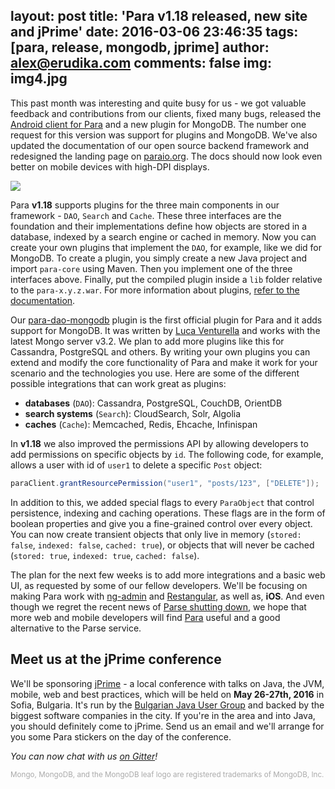 layout: post
title: 'Para v1.18 released, new site and jPrime'
date: 2016-03-06 23:46:35
tags: [para, release, mongodb, jprime]
author: alex@erudika.com
comments: false
img: img4.jpg
---


This past month was interesting and quite busy for us - we got valuable feedback and contributions from our clients,
fixed many bugs, released the [Android client for Para](https://github.com/Erudika/para-client-android) and a new
plugin for MongoDB. The number one request for this version was support for plugins and MongoDB. We've also updated
the documentation of our open source backend framework and redesigned the landing page on
[paraio.org](https://paraio.org). The docs should now look even better on mobile devices with high-DPI displays.

<!-- more -->

![](https://erudika.com/assets/img/blogpost_media3.png)

Para **v1.18** supports plugins for the three main components in our framework - `DAO`, `Search` and `Cache`. These
three interfaces are the foundation and their implementations define how objects are stored in a database, indexed by
 a search engine or cached in memory. Now you can create your own plugins that implement the `DAO`, for example,
 like we did for MongoDB. To create a plugin, you simply create a new Java project and import `para-core` using Maven.
 Then you implement one of the three interfaces above. Finally, put the compiled plugin inside a `lib` folder relative
 to the `para-x.y.z.war`. For more information about plugins,
 [refer to the documentation](https://paraio.org/docs/#008-plugins).

Our [para-dao-mongodb](https://github.com/Erudika/para-dao-mongodb) plugin is the first official plugin for Para and
it adds support for MongoDB. It was written by [Luca Venturella](https://github.com/lucav) and works with the latest
Mongo server v3.2. We plan to add more plugins like this for Cassandra, PostgreSQL and others. By writing your own
plugins you can extend and modify the core functionality of Para and make it work for your scenario and the technologies
you use. Here are some of the different possible integrations that can work great as plugins:

- **databases** (`DAO`): Cassandra, PostgreSQL, CouchDB, OrientDB
- **search systems** (`Search`): CloudSearch, Solr, Algolia
- **caches** (`Cache`): Memcached, Redis, Ehcache, Infinispan

In **v1.18** we also improved the permissions API by allowing developers to add permissions on specific objects by `id`.
The following code, for example, allows a user with id of `user1` to delete a specific `Post` object:

```java
paraClient.grantResourcePermission("user1", "posts/123", ["DELETE"]);
```

In addition to this, we added special flags to every `ParaObject` that control persistence, indexing and caching operations.
These flags are in the form of boolean properties and give you a fine-grained control over every object. You can now
create transient objects that only live in memory (`stored: false`, `indexed: false`, `cached: true`), or objects that
will never be cached (`stored: true`, `indexed: true`, `cached: false`).

The plan for the next few weeks is to add more integrations and a basic web UI, as requested by some of our fellow
developers. We'll be focusing on making Para work with [ng-admin](https://github.com/marmelab/ng-admin) and
[Restangular](https://github.com/mgonto/restangular), as well as, **iOS**.
And even though we regret the recent news of [Parse shutting down](http://blog.parse.com/announcements/moving-on/), we hope
that more web and mobile developers will find [Para](https://paraio.com) useful and a good alternative to the Parse service.

## Meet us at the jPrime conference

We'll be sponsoring [jPrime](http://jprime.io/) - a local conference with talks on Java, the JVM, mobile, web and best
practices, which will be held on **May 26-27th, 2016** in Sofia, Bulgaria. It's run by the
[Bulgarian Java User Group](https://jug.bg/en/) and backed by the biggest software companies in the city. If you're in
the area and into Java, you should definitely come to jPrime. Send us an email and we'll arrange for you some Para
stickers on the day of the conference.


*You can now chat with us [on Gitter](https://gitter.im/Erudika/para)!*

<small style="color: #aaa;">Mongo, MongoDB, and the MongoDB leaf logo are registered trademarks of MongoDB, Inc.</small>
